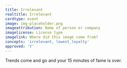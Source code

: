 ```yaml
---
title: Irrelevant
realtitle: Irrelevant
cardtype: event
image: img-placeholder.png
imageattribution: Name of person or company
imagelicense: License type
imagelink: Where did this image come from?
concepts: 'irrelevant, lowest_loyalty'
approved: 'Y'
---
```


Trends come and go and your 15 minutes of fame is over.
